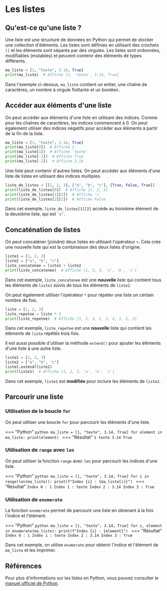 # Les listes

## Qu'est-ce qu'une liste ?
Une liste est une structure de données en Python qui permet de stocker une
collection d'éléments. Les listes sont définies en utilisant des crochets `[]`
et les éléments sont séparés par des virgules. Les listes sont ordonnées,
modifiables (mutables) et peuvent contenir des éléments de types différents.

```python
ma_liste = [1, "texte", 3.14, True]
print(ma_liste)  # Affiche [1, 'texte', 3.14, True]
```

Dans l'exemple ci-dessus, `ma_liste` contient un entier, une chaîne de
caractères, un nombre à virgule flottante et un booléen.

## Accéder aux éléments d'une liste
On peut accéder aux éléments d'une liste en utilisant des indices. Comme pour
les chaînes de caractères, les indices commencent à 0. On peut également
utiliser des indices négatifs pour accéder aux éléments à partir de la fin de la
liste.

```python
ma_liste = [1, "texte", 3.14, True]
print(ma_liste[0])  # Affiche 1
print(ma_liste[1])  # Affiche 'texte'
print(ma_liste[-1])  # Affiche True
print(ma_liste[-2])  # Affiche 3.14
```

Une liste peut contenir d'autres listes. On peut accéder aux éléments d'une
liste de listes en utilisant des indices multiples.

```python
liste_de_listes = [[1, 2, 3], ["a", "b", "c"], [True, False, True]]
print(liste_de_listes[0])  # Affiche [1, 2, 3]
print(liste_de_listes[1][2])  # Affiche 'c'
print(liste_de_listes[2][1])  # Affiche False
```

Dans cet exemple, `liste_de_listes[1][2]` accède au troisième élément de la
deuxième liste, qui est `'c'`.

## Concaténation de listes
On peut concaténer (joindre) deux listes en utilisant l'opérateur `+`. Cela crée une nouvelle liste qui est la combinaison des deux listes d'origine.

```python
liste1 = [1, 2, 3]
liste2 = ["a", "b", "c"]
liste_concatenee = liste1 + liste2
print(liste_concatenee)  # Affiche [1, 2, 3, 'a', 'b', 'c']
```

Dans cet exemple, `liste_concatenee` est une **nouvelle** liste qui contient tous les éléments de `liste1` suivis de tous les éléments de `liste2`.

On peut également utiliser l'opérateur `*` pour répéter une liste un certain nombre de fois.

```python
liste = [1, 2, 3]
liste_repetee = liste * 3
print(liste_repetee)  # Affiche [1, 2, 3, 1, 2, 3, 1, 2, 3]
```

Dans cet exemple, `liste_repetee` est une **nouvelle** liste qui contient les éléments de `liste` répétés trois fois.

Il est aussi possible d'utiliser la méthode `extend()` pour ajouter les éléments d'une liste à une autre liste.

```python
liste1 = [1, 2, 3]
liste2 = ["a", "b", "c"]
liste1.extend(liste2)
print(liste1)  # Affiche [1, 2, 3, 'a', 'b', 'c']
```

Dans cet exemple, `liste1` est **modifiée** pour inclure les éléments de
`liste2`.

## Parcourir une liste

### Utilisation de la boucle `for`
On peut utiliser une boucle `for` pour parcourir les éléments d'une liste.

=== "Python"
    ```python
    ma_liste = [1, "texte", 3.14, True]
    for element in ma_liste:
        print(element)
    ```
=== "Résultat"
    ```
    1
    texte
    3.14
    True
    ```

### Utilisation de `range` avec `len`
On peut utiliser la fonction `range` avec `len` pour parcourir les indices d'une liste.

=== "Python"
    ```python
    ma_liste = [1, "texte", 3.14, True]
    for i in range(len(ma_liste)):
        print(f"Index {i} : {ma_liste[i]}")
    ```
=== "Résultat"
    ```
    Index 0 : 1
    Index 1 : texte
    Index 2 : 3.14
    Index 3 : True
    ```

### Utilisation de `enumerate`
La fonction `enumerate` permet de parcourir une liste en obtenant à la fois
l'indice et l'élément.

=== "Python"
    ```python
    ma_liste = [1, "texte", 3.14, True]
    for i, element in enumerate(ma_liste):
        print(f"Index {i} : {element}")
    ```
=== "Résultat"
    ```
    Index 0 : 1
    Index 1 : texte
    Index 2 : 3.14
    Index 3 : True
    ```

Dans cet exemple, on utilise `enumerate` pour obtenir l'indice et l'élément de
`ma_liste` et les imprimer.

## Références
Pour plus d'informations sur les listes en Python, vous pouvez consulter le [manuel officiel de Python](https://docs.python.org/3/tutorial/datastructures.html).

